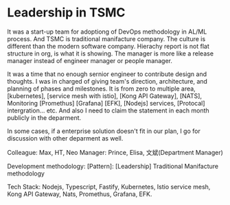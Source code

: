 # Leadership in TSMC

It was a start-up team for adoptiong of DevOps methodology in AL/ML process. And TSMC is traditional manifacture company. The culture is different than the modern software company. Hierachy report is not flat structure in org, is what it is showing. The manager is more like a release manager instead of engineer manager or people manager.

It was a time that no enough sernior engineer to contribute design and thoughts. I was in charged of giving team's direction, architecture, and planning of phases and milestones. It is from zero to multiple area, [kubernetes], [service mesh with istio], [Kong API Gateway], [NATS], Monitoring [Promethus] [Grafana] [EFK], [Nodejs] services, [Protocal] intergration... etc. And also I need to claim the statement in each month publicly in the deparment.

In some cases, if a enterprise solution doesn't fit in our plan, I go for discussion with other deparment as well.

Colleague: Max, HT, Neo
Manager: Prince, Elisa, 文斌(Department Manager)

Development methodology: [Pattern]: [Leadership] Traditional Manifacture methodology

Tech Stack: Nodejs, Typescript, Fastify, Kubernetes, Istio service mesh, Kong API Gateway, Nats, Promethus, Grafana, EFK.
